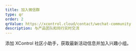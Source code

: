 ```yaml
---
title: 加入微信群
type: qr
order: 2
qrValue: https://xcontrol.cloud/contact/wechat-community
description: 与产品团队和同行实时交流
---
```

添加 XControl 社区小助手，获取最新活动信息并加入兴趣小组。

